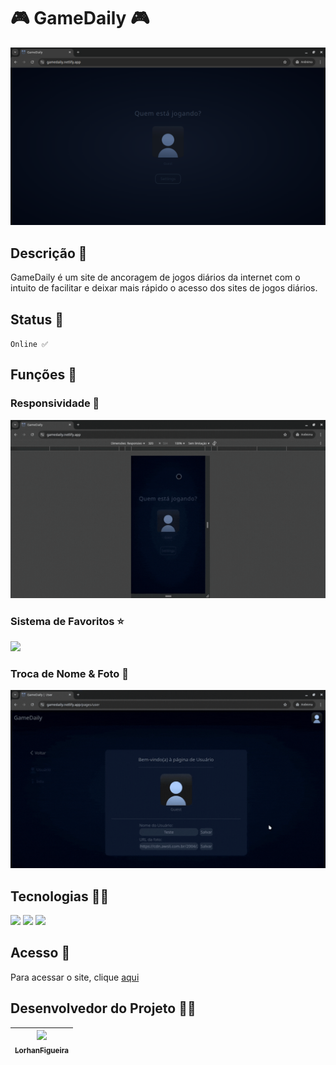 # 🎮 GameDaily 🎮

<img src="./public/images/index.png">

## Descrição 📕

GameDaily é um site de ancoragem de jogos diários da internet com o intuito de facilitar e deixar mais rápido o acesso dos sites de jogos diários.

## Status 📢 

`Online ✅`

## Funções 🤖

### Responsividade 📱

<img src="./public/images/responsividade.gif">

### Sistema de Favoritos ⭐

<img src="./public/images/favorito.gif">

### Troca de Nome & Foto 🥸

<img src="./public/images/troca.gif">

## Tecnologias 🧑‍🔧

<img src="https://img.shields.io/badge/HTML5-white?style=for-the-badge&logo=html5&logoColor=white&color=%23E34F26">
<img src="https://img.shields.io/badge/Tailwind-white?style=for-the-badge&logo=tailwindcss&logoColor=white&color=%2306B6D4">
<img src="https://img.shields.io/badge/JavaScript-Yellow?style=for-the-badge&logo=javascript&logoColor=white&color=orange">

## Acesso 🛜

Para acessar o site, clique <a href="https://gamedaily.netlify.app/">aqui</a>

## Desenvolvedor do Projeto 🧑‍💻

| [<img loading="lazy" src="https://avatars.githubusercontent.com/u/191516212?v=4" width=115><br><sub>LorhanFigueira</sub>](https://github.com/LorhanFigueira) |
| :---: |
